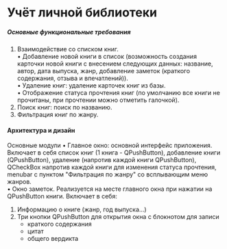 #  Учёт личной библиотеки
##### Основные функциональные требования
1. Взаимодействие со списком книг.<br>
• Добавление новой книги в список (возможность создания карточки новой книги с внесением следующих данных: название, автор, дата выпуска, жанр, добавление заметок (краткого содержания, отзыва и впечатлений)).<br>
• Удаление книг: удаление карточек книг из базы. <br>
• Отображение статуса прочтения книг (по умолчанию все книги не прочитаны, при прочтении можно отметить галочкой).
2. Поиск книг: поиск по названию.
3. Фильтрация книг по жанру.


#### Архитектура и дизайн
Основные модули
• Главное окно: основной интерфейс приложения. Включает в себя список книг (1 книга - QPushButton), добавление книги (QPushButton), удаление (напротив каждой книги QPushButton), QCheckBox напротив каждой книги для изменения статуса прочтения, menubar с пунктом "Фильтрация по жанру" со всплывающим меню жанров.<br>
• Окно заметок. Реализуется на месте главного окна при нажатии на QPushButton книги.
Включает в себя:
1) Информацию о книге (жанр, год выпуска...)
2) Три кнопки QPushButton для открытия окна с блокнотом для записи
    - краткого содержания
    - цитат
    - общего вердикта
